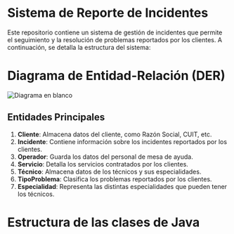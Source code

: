 # Sistema de Reporte de Incidentes

Este repositorio contiene un sistema de gestión de incidentes que permite el seguimiento y la resolución de problemas reportados por los clientes. A continuación, se detalla la estructura del sistema:


# Diagrama de Entidad-Relación (DER)

![Diagrama en blanco](https://github.com/FedericoLazarte/EmpresaIncidentes/assets/97749958/6cd637fe-a520-4177-83ce-6c52f517705a)


## Entidades Principales

1. **Cliente**: Almacena datos del cliente, como Razón Social, CUIT, etc. 
2. **Incidente**: Contiene información sobre los incidentes reportados por los clientes.
3. **Operador**: Guarda los datos del personal de mesa de ayuda.
4. **Servicio**: Detalla los servicios contratados por los clientes.
5. **Técnico**: Almacena datos de los técnicos y sus especialidades.
6. **TipoProblema**: Clasifica los problemas reportados por los clientes.
7. **Especialidad**: Representa las distintas especialidades que pueden tener los técnicos.

# Estructura de las clases de Java

